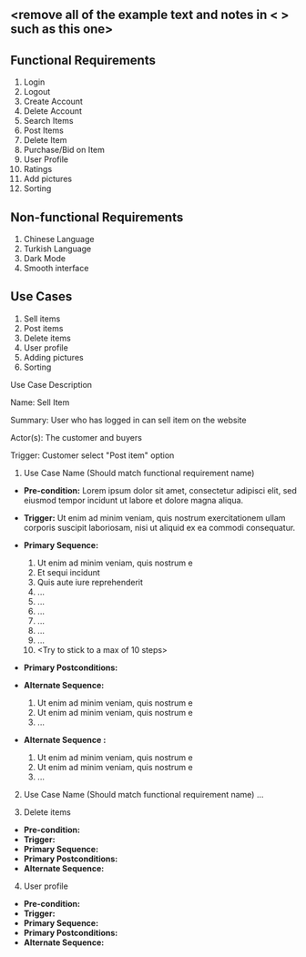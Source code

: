 ## <remove all of the example text and notes in < > such as this one>

## Functional Requirements

1. Login
2. Logout
3. Create Account
4. Delete Account
5. Search Items
6. Post Items
7. Delete Item
8. Purchase/Bid on Item
9. User Profile
10. Ratings
11. Add pictures
12. Sorting

## Non-functional Requirements

1. Chinese Language
2. Turkish Language
3. Dark Mode
4. Smooth interface

## Use Cases
1. Sell items
2. Post items
3. Delete items 
4. User profile
5. Adding pictures
6. Sorting

Use Case Description

Name: Sell Item

Summary: User who has logged in can sell item on the website

Actor(s): The customer and buyers

Trigger: Customer select "Post item" option




1. Use Case Name (Should match functional requirement name)
- **Pre-condition:** <can be a list or short description> Lorem ipsum dolor sit amet, consectetur adipisci elit, sed eiusmod tempor incidunt ut labore et dolore magna aliqua.

- **Trigger:** <can be a list or short description> Ut enim ad minim veniam, quis nostrum exercitationem ullam corporis suscipit laboriosam, nisi ut aliquid ex ea commodi consequatur. 

- **Primary Sequence:**
  
  1. Ut enim ad minim veniam, quis nostrum e
  2. Et sequi incidunt 
  3. Quis aute iure reprehenderit
  4. ... 
  5. ...
  6. ...
  7. ...
  8. ...
  9. ...
  10. <Try to stick to a max of 10 steps>

- **Primary Postconditions:** <can be a list or short description> 

- **Alternate Sequence:** <you can have more than one alternate sequence to describe multiple issues that may arise>
  
  1. Ut enim ad minim veniam, quis nostrum e
  2. Ut enim ad minim veniam, quis nostrum e
  3. ...

- **Alternate Sequence <optional>:** <you can have more than one alternate sequence to describe multiple issues that may arise>
  
  1. Ut enim ad minim veniam, quis nostrum e
  2. Ut enim ad minim veniam, quis nostrum e
  3. ...
  
2. Use Case Name (Should match functional requirement name)
   ...

   
3. Delete items
- **Pre-condition:**
- **Trigger:**
- **Primary Sequence:**
- **Primary Postconditions:**
- **Alternate Sequence:**

4. User profile
- **Pre-condition:**
- **Trigger:**
- **Primary Sequence:**
- **Primary Postconditions:**
- **Alternate Sequence:**